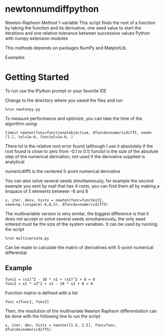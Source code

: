 # newtonnumdiffpython
Newton-Raphson Method 1-variable  This script finds the root of a function by taking the function and its derivative, one seed value to start the iterations and one relative tolerance between successive values Python with numpy extension modules

This methods depends on packages NumPy and MatplotLib.

Examples

# Getting Started

To run use the iPython prompt or your favorite IDE

Change to the directory where you saved the files and run

```
%run newtonpy.py
```

To measure performance and optimize, you can take the time of the algorithm using:

```
timeit newton(func=functionalobjective, dfuncdx=numericdiff5, seed=[1.], tol=1e-6, functol=1e-6, )
```

There tol is the relative root error found (although I use it absolutely if the root found is close to zero from -0.1 to 0.1)
functol is the size of the absolute step of the numerical derivation, not used if the derivative supplied is analytical

numericdiff5 is the centered 5-point numerical derivative

You can also solve several seeds simultaneously, for example the second example you sent by mail that has 4 roots, you can find them all by making a linspace of 5 elements between -6 and 8

```
x, iter, desv, histx = newton(func=functest2, seed=np.linspace(-6,8,5), dfuncdx=numericdiff5)
```

The multivariable version is very similar, the biggest difference is that it does not accept or solve several seeds simultaneously, the only seed entered must be the size of the system variables. It can be used by running the script

```
%run multivariate.py
```

Can be made to calculate the matrix of derivatives with 5-point numerical differential


## Example

```
func1 = (x1)^2 - 10 * x1 + (x2)^2 + 8 = 0
func2 = x1 * x2^2 + x1 - 10 * x2 + 8 = 0
```

Function matrix is defined with a list

```
func =[func1, func2]
```

Then, the resolution of the multivariate Newton Raphson differentiation can be done with the following line to run the script

```
x, iter, dev, histx = newton([1.5, 2.5], func=func, dfuncdx=numericdiff5)
```
